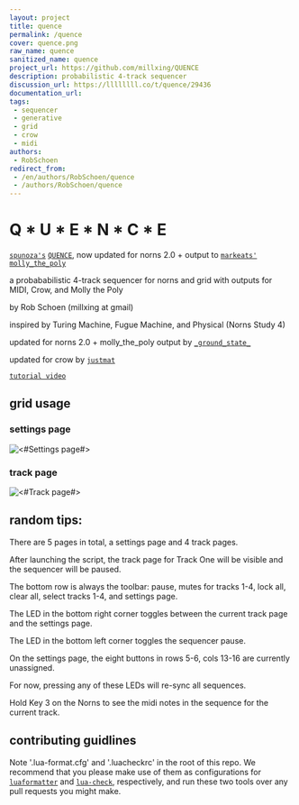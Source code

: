 ```yaml
---
layout: project
title: quence
permalink: /quence
cover: quence.png
raw_name: quence
sanitized_name: quence
project_url: https://github.com/millxing/QUENCE
description: probabilistic 4-track sequencer
discussion_url: https://llllllll.co/t/quence/29436
documentation_url: 
tags:
 - sequencer
 - generative
 - grid
 - crow
 - midi
authors:
 - RobSchoen
redirect_from:
 - /en/authors/RobSchoen/quence
 - /authors/RobSchoen/quence
---
```

# Q * U * E * N * C * E

[`spunoza's`] [`QUENCE`], now updated for norns 2.0 + output to [`markeats'`] [`molly_the_poly`]

a probababilistic 4-track sequencer for norns and grid with outputs for MIDI, Crow, and Molly the Poly

by Rob Schoen (millxing at gmail)

inspired by Turing Machine, Fugue Machine, and Physical (Norns Study 4)

updated for norns 2.0 + molly_the_poly output by [`_ground_state_`]

updated for crow by [`justmat`]

[`tutorial video`]

## grid usage

### settings page

![<#Settings page#>](https://raw.githubusercontent.com/millxing/QUENCE/HEAD/<assets/settings_page.jpg>)

### track page

![<#Track page#>](https://raw.githubusercontent.com/millxing/QUENCE/HEAD/<assets/track_page.png>)

## random tips:

There are 5 pages in total, a settings page and 4 track pages.

After launching the script, the track page for Track One will be visible and the sequencer will be paused.

The bottom row is always the toolbar: pause, mutes for tracks 1-4, lock all, clear all, select tracks 1-4, and settings page.

The LED in the bottom right corner toggles between the current track page and the settings page.

The LED in the bottom left corner toggles the sequencer pause.

On the settings page, the eight buttons in rows 5-6, cols 13-16 are currently unassigned.

For now, pressing any of these LEDs will re-sync all sequences.

Hold Key 3 on the Norns to see the midi notes in the sequence for the current track.

## contributing guidlines

Note '.lua-format.cfg' and '.luacheckrc' in the root of this repo. We recommend that you please
    make use of them as configurations for [`luaformatter`] and [`lua-check`], respectively,
    and run these two tools over any pull requests you might make.

[`spunoza's`]: https://llllllll.co/u/spunoza/summary

[`QUENCE`]: https://llllllll.co/t/norns-code-review/14851/33?u=ground_state

[`markeats'`]: https://llllllll.co/u/markeats/summary

[`molly_the_poly`]: https://github.com/markwheeler/molly_the_poly

[`_ground_state_`]: https://llllllll.co/u/ground_state/summary

[`tutorial video`]: https://youtu.be/ogu7FdoMybw

[`luaformatter`]: https://github.com/Koihik/LuaFormatter

[`lua-check`]: https://github.com/mpeterv/luacheck

[`justmat`]: https://llllllll.co/u/justmat/summary
